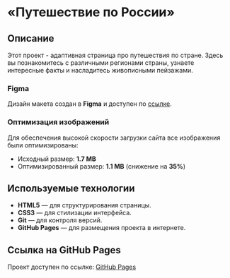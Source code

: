 # «Путешествие по России»

## Описание


Этот проект - адаптивная страница про путешествия по стране. Здесь вы познакомитесь с различными регионами страны, узнаете интересные факты и насладитесь живописными пейзажами.
###  Figma

Дизайн макета создан в **Figma** и доступен по [ссылке](https://www.figma.com/file/5S2WSbEFL6awjVWJ0NWL8Q/Sprint-3_-Russia-_-desktop-mobile?node-id=28503%3A0).  
###  Оптимизация изображений

Для обеспечения высокой скорости загрузки сайта все изображения были оптимизированы:

- Исходный размер: **1.7 MB**
- Оптимизированный размер: **1.1 MB** (снижение на **35%**)


## Используемые технологии

- **HTML5** — для структурирования страницы.
- **CSS3** — для стилизации интерфейса.
- **Git** — для контроля версий.
- **GitHub Pages** — для размещения проекта в интернете.

## Ссылка на GitHub Pages

Проект доступен по ссылке: [GitHub Pages]()
